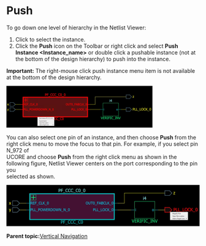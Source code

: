 # Push

To go down one level of hierarchy in the Netlist Viewer:

1.  Click to select the instance.
2.  Click the **Push** icon on the Toolbar or right click and select **Push Instance &lt;Instance\_name&gt;** or double click a pushable instance \(not at the bottom of the design hierarchy\) to push into the instance.

**Important:** The right-mouse click push instance menu item is not available at the bottom of the design hierarchy.

![](GUID-DBCFB6C5-D6C6-48D8-98E5-8D880DCBED5B-low.png "Push Instance")

You can also select one pin of an instance, and then choose **Push** from the<br /> right click menu to move the focus to that pin. For example, if you select pin N\_972 of<br /> UCORE and choose **Push** from the right click menu as shown in the<br /> following figure, Netlist Viewer centers on the port corresponding to the pin you<br /> selected as shown.

![](GUID-C6A89DEF-38F7-497D-9CAE-7C5B4CE44D74-low.png "Push Instance by the Pin to Center the Pin on Display View")

**Parent topic:**[Vertical Navigation](GUID-99ADB4D6-A6A7-4EE4-ACC4-6D7C406E74EC.md)

